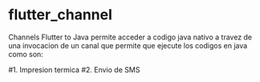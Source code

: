 # flutter_channel
 
 Channels Flutter to Java permite acceder a codigo java nativo
 a travez de una invocacion de un canal que permite que ejecute
 los codigos en java como son:
 
 #1. Impresion termica
 #2. Envio de SMS

